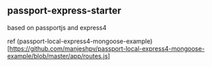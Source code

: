 ## passport-express-starter
based on passportjs and express4

ref (passport-local-express4-mongoose-example)[https://github.com/manjeshpv/passport-local-express4-mongoose-example/blob/master/app/routes.js]